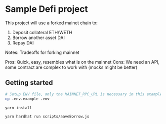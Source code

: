 # Sample Defi project

This project will use a forked mainet chain to:

1. Deposit collateral ETH/WETH
2. Borrow another asset DAI
3. Repay DAI

Notes: Tradeoffs for forking mainnet

Pros: Quick, easy, resembles what is on the mainnet
Cons: We need an API, some contract are complex to work with (mocks might be better)

## Getting started

```sh
# Setup ENV file, only the MAINNET_RPC_URL is necessary in this example
cp .env.example .env

yarn install

yarn hardhat run scripts/aaveBorrow.js

```
